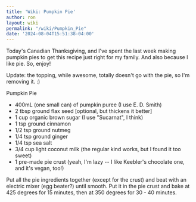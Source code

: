 ```yaml
---
title: 'Wiki: Pumpkin Pie'
author: ron
layout: wiki
permalink: "/wiki/Pumpkin_Pie"
date: '2024-08-04T15:51:38-04:00'
---
```


Today\'s Canadian Thanksgiving, and I\'ve spent the last week making pumpkin pies to get this recipe just right for my family. And also because I like pie. So, enjoy!

Update: the topping, while awesome, totally doesn\'t go with the pie, so I\'m removing it. :)

Pumpkin Pie

-   400mL (one small can) of pumpkin puree (I use E. D. Smith)
-   2 tbsp ground flax seed \[optional, but thickens it better\]
-   1 cup organic brown sugar (I use \"Sucarnat\", I think)
-   1 tsp ground cinnamon
-   1/2 tsp ground nutmeg
-   1/4 tsp ground ginger
-   1/4 tsp sea salt
-   3/4 cup light coconut milk (the regular kind works, but I found it too sweet)
-   1 pre-made pie crust (yeah, I\'m lazy \-- I like Keebler\'s chocolate one, and it\'s vegan, too!)

Put all the pie ingredients together (except for the crust) and beat with an electric mixer (egg beater?) until smooth. Put it in the pie crust and bake at 425 degrees for 15 minutes, then at 350 degrees for 30 - 40 minutes.
